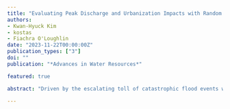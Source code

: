 ```yaml
---
title: "Evaluating Peak Discharge and Urbanization Impacts with Random Forest Regression"
authors:
- Kwan-Hyuck Kim
- kostas
- Fiachra O'Loughlin
date: "2023-11-22T00:00:00Z"
publication_types: ["3"]
doi: ""
publication: "*Advances in Water Resources*"

featured: true

abstract: "Driven by the escalating toll of catastrophic flood events worldwide, there is an ur-gent need for nuanced insights into flood dynamics that extend beyond conventionaldiscussions of climate change impacts. While the role of climate change in floods hasbeen extensively studied, the influence of land cover change has been comparativelyunderexplored. In addressing this gap, our research harnesses the Random Forest re-gression model to estimate peak discharge across a wide array of watersheds in thecontinental United States, underscoring the profound impact of Impervious SurfaceArea (ISA). A comprehensive array of hydrological and geomorphological variables wereincorporated, and their relative importance assessed. Furthermore, a stepwise regressionapproach, hyper-parameter tuning with k-fold cross validation were employed to refinethe model. Our study spans 602 unregulated watersheds, aggregating over 11,000 obser-vations across diverse geographical and climatic conditions. The findings highlight peakprecipitation and Antecedent Moisture Condition (AMC) as pivotal factors, althoughISA also had a significant impact on peak flow estimation. The model’s robustness wasaffirmed by Nash-Sutcliffe Efficiency (NSE) metrics, with over two-thirds of the datapoints achieving NSE values above 0.9. Our results also confirmed the ISA-peak dis-charge relationship and the model was able to reproduce it with respect to observationsin basins with urban expansion. This work thus unravels the significant role of urbandevelopment in amplifying peak discharge, furnishing a valuable framework for future hydrological modeling and shaping flood risk management strategies."

---
```

